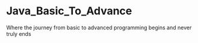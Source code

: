 # Java_Basic_To_Advance
Where the journey from basic to advanced programming begins and never truly ends
